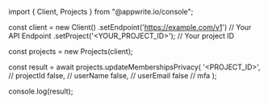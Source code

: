 import { Client, Projects } from "@appwrite.io/console";

const client = new Client()
    .setEndpoint('https://example.com/v1') // Your API Endpoint
    .setProject('<YOUR_PROJECT_ID>'); // Your project ID

const projects = new Projects(client);

const result = await projects.updateMembershipsPrivacy(
    '<PROJECT_ID>', // projectId
    false, // userName
    false, // userEmail
    false // mfa
);

console.log(result);
